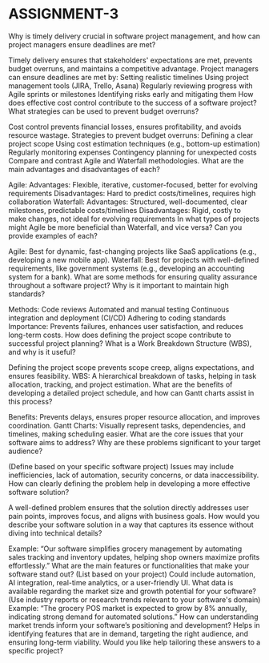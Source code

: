 # ASSIGNMENT-3
Why is timely delivery crucial in software project management, and how can project managers ensure deadlines are met?

Timely delivery ensures that stakeholders' expectations are met, prevents budget overruns, and maintains a competitive advantage.
Project managers can ensure deadlines are met by:
Setting realistic timelines
Using project management tools (JIRA, Trello, Asana)
Regularly reviewing progress with Agile sprints or milestones
Identifying risks early and mitigating them
How does effective cost control contribute to the success of a software project? What strategies can be used to prevent budget overruns?

Cost control prevents financial losses, ensures profitability, and avoids resource wastage.
Strategies to prevent budget overruns:
Defining a clear project scope
Using cost estimation techniques (e.g., bottom-up estimation)
Regularly monitoring expenses
Contingency planning for unexpected costs
Compare and contrast Agile and Waterfall methodologies. What are the main advantages and disadvantages of each?

Agile:
Advantages: Flexible, iterative, customer-focused, better for evolving requirements
Disadvantages: Hard to predict costs/timelines, requires high collaboration
Waterfall:
Advantages: Structured, well-documented, clear milestones, predictable costs/timelines
Disadvantages: Rigid, costly to make changes, not ideal for evolving requirements
In what types of projects might Agile be more beneficial than Waterfall, and vice versa? Can you provide examples of each?

Agile: Best for dynamic, fast-changing projects like SaaS applications (e.g., developing a new mobile app).
Waterfall: Best for projects with well-defined requirements, like government systems (e.g., developing an accounting system for a bank).
What are some methods for ensuring quality assurance throughout a software project? Why is it important to maintain high standards?

Methods:
Code reviews
Automated and manual testing
Continuous integration and deployment (CI/CD)
Adhering to coding standards
Importance: Prevents failures, enhances user satisfaction, and reduces long-term costs.
How does defining the project scope contribute to successful project planning? What is a Work Breakdown Structure (WBS), and why is it useful?

Defining the project scope prevents scope creep, aligns expectations, and ensures feasibility.
WBS: A hierarchical breakdown of tasks, helping in task allocation, tracking, and project estimation.
What are the benefits of developing a detailed project schedule, and how can Gantt charts assist in this process?

Benefits: Prevents delays, ensures proper resource allocation, and improves coordination.
Gantt Charts: Visually represent tasks, dependencies, and timelines, making scheduling easier.
What are the core issues that your software aims to address? Why are these problems significant to your target audience?

(Define based on your specific software project)
Issues may include inefficiencies, lack of automation, security concerns, or data inaccessibility.
How can clearly defining the problem help in developing a more effective software solution?

A well-defined problem ensures that the solution directly addresses user pain points, improves focus, and aligns with business goals.
How would you describe your software solution in a way that captures its essence without diving into technical details?

Example: “Our software simplifies grocery management by automating sales tracking and inventory updates, helping shop owners maximize profits effortlessly.”
What are the main features or functionalities that make your software stand out?
(List based on your project)
Could include automation, AI integration, real-time analytics, or a user-friendly UI.
What data is available regarding the market size and growth potential for your software?
(Use industry reports or research trends relevant to your software's domain)
Example: “The grocery POS market is expected to grow by 8% annually, indicating strong demand for automated solutions.”
How can understanding market trends inform your software’s positioning and development?
Helps in identifying features that are in demand, targeting the right audience, and ensuring long-term viability.
Would you like help tailoring these answers to a specific project?








